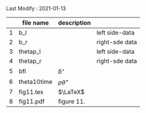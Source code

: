 Last Modify : 2021-01-13

|      | file name   | description             |                |
| ---- | ----------- | ----------------------- | -------------- |
| 1    | b_l         |                         | left side-data |
| 2    | b_r         |                         | right-sde data |
| 3    | thetap_l    |                         | left side-data |
| 4    | thetap_r    |                         | right-sde data |
| 5    | bfl         | $\tilde{b}^\star$       |                |
| 6    | theta10time | $p\tilde{\theta}^\star$ |                |
| 7    | fig11.tex   | $\LaTeX$                |                |
| 8    | fig11.pdf   | figure 11.              |                |


